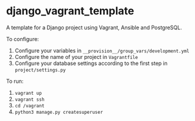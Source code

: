 # django_vagrant_template
A template for a Django project using Vagrant, Ansible and PostgreSQL.

To configure:

1. Configure your variables in `__provision__/group_vars/development.yml`
2. Configure the name of your project in `Vagrantfile`
3. Configure your database settings according to the first step in `project/settings.py`

To run:

1. `vagrant up`
2. `vagrant ssh`
3. `cd /vagrant`
4. `python3 manage.py createsuperuser`
